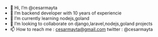 - 👋 Hi, I’m @cesarmayta
- 👀 I’m backend developer with 10 years of experiencie
- 🌱 I’m currently learning nodejs,goland
- 💞️ I’m looking to collaborate on django,laravel,nodejs,goland projects
- 📫 How to reach me : cesarmayta@gmail.com
twitter : @cesarmayta

